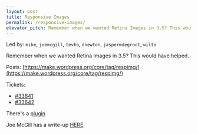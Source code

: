 ```yaml
---
layout: post
title: Responsive Images
permalink: /responsive-images/
elevator_pitch: Remember when we wanted Retina Images in 3.5? This would have helped.
---
```


Led by: `mike`, `joemcgill`, `tevko`, `dnewton`, `jaspermdegroot`, `wilto`

Remember when we wanted Retina Images in 3.5? This would have helped.

Posts: [https://make.wordpress.org/core/tag/respimg/](https://make.wordpress.org/core/tag/respimg/)

Tickets:

* [#33641](https://core.trac.wordpress.org/ticket/33641)
* [#33642](https://core.trac.wordpress.org/ticket/33642)

There's a [plugin](https://github.com/ResponsiveImagesCG/wp-tevko-responsive-images)

Joe McGill has a write-up [HERE](https://gist.github.com/joemcgill/c62c7fcdc50a87158e05)